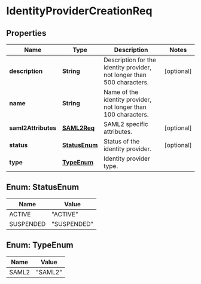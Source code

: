 
# IdentityProviderCreationReq

## Properties
Name | Type | Description | Notes
------------ | ------------- | ------------- | -------------
**description** | **String** | Description for the identity provider, not longer than 500 characters. |  [optional]
**name** | **String** | Name of the identity provider, not longer than 100 characters. | 
**saml2Attributes** | [**SAML2Req**](SAML2Req.md) | SAML2 specific attributes. |  [optional]
**status** | [**StatusEnum**](#StatusEnum) | Status of the identity provider. |  [optional]
**type** | [**TypeEnum**](#TypeEnum) | Identity provider type. | 


<a name="StatusEnum"></a>
## Enum: StatusEnum
Name | Value
---- | -----
ACTIVE | &quot;ACTIVE&quot;
SUSPENDED | &quot;SUSPENDED&quot;


<a name="TypeEnum"></a>
## Enum: TypeEnum
Name | Value
---- | -----
SAML2 | &quot;SAML2&quot;



